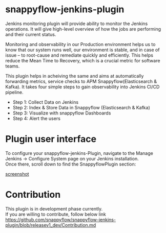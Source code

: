 # snappyflow-jenkins-plugin
Jenkins monitoring plugin will provide ability to monitor the Jenkins operations.
It will give high-level overview of how the jobs are performing and their current status.

Monitoring and observability in our Production environment helps us to know that our system runs well, our environment is stable, and in case of issue – to root-cause and remediate quickly and efficiently.
This helps reduce the Mean Time to Recovery, which is a crucial metric for software teams.

This plugin helps in acheiving the same and aims at automatically forwarding metrics, service checks to APM Snappyflow(Elasticsearch & Kafka).
It takes four simple steps to gain observability into Jenkins CI/CD pipeline.

- Step 1: Collect Data on Jenkins 
- Step 2: Index & Store Data in Snappyflow (Elasticsearch & Kafka)
- Step 3: Visualize with snappyflow Dashboards
- Step 4: Alert the users

# Plugin user interface
To configure your snappyflow-jenkins-Plugin, navigate to the Manage Jenkins -> Configure System page on your Jenkins installation.  
Once there, scroll down to find the SnappyflowPlugin section:

[screenshot](https://github.com/snappyflow/snappyflow-jenkins-plugin/issues/13)

# Contribution
This plugin is in development phase currently.  
If you are willing to contribute, follow below link  
https://github.com/snappyflow/snappyflow-jenkins-plugin/blob/releasev1_dev/Contribution.md

